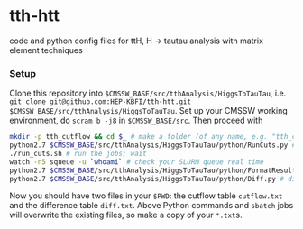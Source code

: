 # tth-htt
code and python config files for ttH, H -> tautau analysis with matrix element techniques
### Setup

Clone this repository into `$CMSSW_BASE/src/tthAnalysis/HiggsToTauTau`, i.e. `git clone git@github.com:HEP-KBFI/tth-htt.git $CMSSW_BASE/src/tthAnalysis/HiggsToTauTau`.
Set up your CMSSW working environment, do `scram b -j8` in `$CMSSW_BASE/src`. Then proceed with
```bash
mkdir -p tth_cutflow && cd $_ # make a folder (of any name, e.g. "tth_cutflow") somewhere
python2.7 $CMSSW_BASE/src/tthAnalysis/HiggsToTauTau/python/RunCuts.py # create jobs and cfgs
./run_cuts.sh # run the jobs; wait
watch -n5 squeue -u `whoami` # check your SLURM queue real time
python2.7 $CMSSW_BASE/src/tthAnalysis/HiggsToTauTau/python/FormatResults.py # once ready, create the cutflow table
python2.7 $CMSSW_BASE/src/tthAnalysis/HiggsToTauTau/python/Diff.py # difference table
```
Now you should have two files in your `$PWD`: the cutflow table `cutflow.txt` and the difference table `diff.txt`. Above Python commands and `sbatch` jobs will overwrite the existing files, so make a copy of your `*.txt`s.

